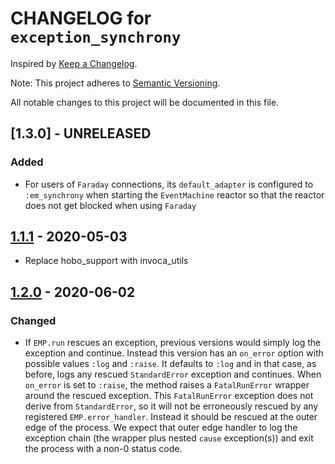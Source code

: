 # CHANGELOG for `exception_synchrony`

Inspired by [Keep a Changelog](https://keepachangelog.com/en/1.0.0/).

Note: This project adheres to [Semantic Versioning](https://semver.org/spec/v2.0.0.html).

All notable changes to this project will be documented in this file.

## [1.3.0] - UNRELEASED
### Added
- For users of `Faraday` connections, its `default_adapter` is configured to `:em_synchrony` when starting
  the `EventMachine` reactor so that the reactor does not get blocked when using `Faraday`

## [1.1.1] - 2020-05-03
- Replace hobo_support with invoca_utils

[1.1.1]: https://github.com/Invoca/exceptional_synchrony/compare/v1.1.0...v1.1.1

## [1.2.0] - 2020-06-02
### Changed
- If `EMP.run` rescues an exception, previous versions would simply log the exception and continue.
  Instead this version has an `on_error` option with possible values `:log` and `:raise`.
  It defaults to `:log` and in that case, as before, logs any rescued `StandardError` exception and continues.
  When `on_error` is set to `:raise`, the method raises a `FatalRunError` wrapper around the rescued exception.
  This `FatalRunError` exception does not derive from `StandardError`, so it will not be erroneously rescued by any
  registered `EMP.error_handler`. Instead it should be rescued at the outer edge of the process.
  We expect that outer edge handler to log the exception chain (the wrapper plus nested `cause` exception(s))
  and exit the process with a non-0 status code.

[1.2.0]: https://github.com/Invoca/exceptional_synchrony/compare/v1.1.1...v1.2.0
